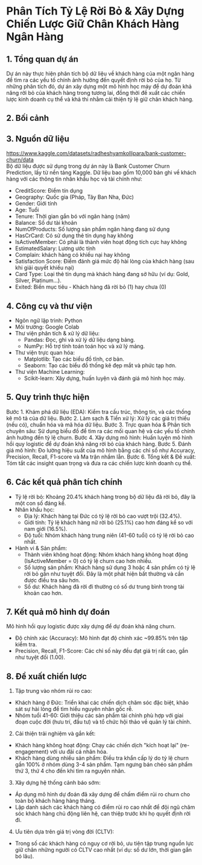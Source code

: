 # Phân Tích Tỷ Lệ Rời Bỏ & Xây Dựng Chiến Lược Giữ Chân Khách Hàng Ngân Hàng

## 1. Tổng quan dự án
Dự án này thực hiện phân tích bộ dữ liệu về khách hàng của một ngân hàng để tìm ra các yếu tố chính ảnh hưởng đến quyết định rời bỏ của họ. Từ những phân tích đó, dự án xây dựng một mô hình học máy để dự đoán khả năng rời bỏ của khách hàng trong tương lai, đồng thời đề xuất các chiến lược kinh doanh cụ thể và khả thi nhằm cải thiện tỷ lệ giữ chân khách hàng.
## 2. Bối cảnh

## 3. Nguồn dữ liệu  
https://www.kaggle.com/datasets/radheshyamkollipara/bank-customer-churn/data   
Bộ dữ liệu được sử dụng trong dự án này là Bank Customer Churn Prediction, lấy từ nền tảng Kaggle. Dữ liệu bao gồm 10,000 bản ghi về khách hàng với các thông tin nhân khẩu học và tài chính như:
- CreditScore: Điểm tín dụng
- Geography: Quốc gia (Pháp, Tây Ban Nha, Đức)
- Gender: Giới tính
- Age: Tuổi
- Tenure: Thời gian gắn bó với ngân hàng (năm)
- Balance: Số dư tài khoản
- NumOfProducts: Số lượng sản phẩm ngân hàng đang sử dụng
- HasCrCard: Có sử dụng thẻ tín dụng hay không
- IsActiveMember: Có phải là thành viên hoạt động tích cực hay không
- EstimatedSalary: Lương ước tính
- Complain: khách hàng có khiếu nại hay không
- Satisfaction Score: Điểm đánh giá mức độ hài lòng của khách hàng (sau khi giải quyết khiếu nại)
- Card Type: Loại thẻ tín dụng mà khách hàng đang sở hữu (ví dụ: Gold, Silver, Platinum…).
- Exited: Biến mục tiêu - Khách hàng đã rời bỏ (1) hay chưa (0)
## 4. Công cụ và thư viện
- Ngôn ngữ lập trình: Python
- Môi trường: Google Colab
- Thư viện phân tích & xử lý dữ liệu:
  + Pandas: Đọc, ghi và xử lý dữ liệu dạng bảng.
  + NumPy: Hỗ trợ tính toán toán học và xử lý mảng.
- Thư viện trực quan hóa:
  + Matplotlib: Tạo các biểu đồ tĩnh, cơ bản.
  + Seaborn: Tạo các biểu đồ thống kê đẹp mắt và phức tạp hơn.
- Thư viện Machine Learning:
  + Scikit-learn: Xây dựng, huấn luyện và đánh giá mô hình học máy.
## 5. Quy trình thực hiện
Bước 1. Khám phá dữ liệu (EDA): Kiểm tra cấu trúc, thông tin, và các thống kê mô tả của dữ liệu.
Bước 2. Làm sạch & Tiền xử lý: Xử lý các giá trị thiếu (nếu có), chuẩn hóa và mã hóa dữ liệu.
Bước 3. Trực quan hóa & Phân tích chuyên sâu: Sử dụng biểu đồ để tìm ra các mối quan hệ và các yếu tố chính ảnh hưởng đến tỷ lệ churn.
Bước 4. Xây dựng mô hình: Huấn luyện mô hình hồi quy logistic để dự đoán khả năng rời bỏ của khách hàng.
Bước 5. Đánh giá mô hình: Đo lường hiệu suất của mô hình bằng các chỉ số như Accuracy, Precision, Recall, F1-score và Ma trận nhầm lẫn.
Bước 6. Tổng kết & Đề xuất: Tóm tắt các insight quan trọng và đưa ra các chiến lược kinh doanh cụ thể.
## 6. Các kết quả phân tích chính
- Tỷ lệ rời bỏ: Khoảng 20.4% khách hàng trong bộ dữ liệu đã rời bỏ, đây là một con số đáng kể.
- Nhân khẩu học:
  + Địa lý: Khách hàng tại Đức có tỷ lệ rời bỏ cao vượt trội (32.4%).
  + Giới tính: Tỷ lệ khách hàng nữ rời bỏ (25.1%) cao hơn đáng kể so với nam giới (16.5%).
  + Độ tuổi: Nhóm khách hàng trung niên (41-60 tuổi) có tỷ lệ rời bỏ cao nhất.
- Hành vi & Sản phẩm:
  + Thành viên không hoạt động: Nhóm khách hàng không hoạt động (IsActiveMember = 0) có tỷ lệ churn cao hơn nhiều.
  + Số lượng sản phẩm: Khách hàng sử dụng 3 hoặc 4 sản phẩm có tỷ lệ rời bỏ gần như tuyệt đối. Đây là một phát hiện bất thường và cần được điều tra sâu hơn.
  + Số dư: Khách hàng đã rời đi thường có số dư trung bình trong tài khoản cao hơn.
## 7. Kết quả mô hình dự đoán  
Mô hình hồi quy logistic được xây dựng để dự đoán khả năng churn.
- Độ chính xác (Accuracy): Mô hình đạt độ chính xác ~99.85% trên tập kiểm tra.
- Precision, Recall, F1-Score: Các chỉ số này đều đạt giá trị rất cao, gần như tuyệt đối (1.00).
## 8. Đề xuất chiến lược
1. Tập trung vào nhóm rủi ro cao:
- Khách hàng ở Đức: Triển khai các chiến dịch chăm sóc đặc biệt, khảo sát sự hài lòng để tìm hiểu nguyên nhân gốc rễ.
- Nhóm tuổi 41-60: Giới thiệu các sản phẩm tài chính phù hợp với giai đoạn cuộc đời (hưu trí, đầu tư) và tổ chức hội thảo về quản lý tài chính.
2. Cải thiện trải nghiệm và gắn kết:
- Khách hàng không hoạt động: Chạy các chiến dịch "kích hoạt lại" (re-engagement) với ưu đãi cá nhân hóa.
- Khách hàng dùng nhiều sản phẩm: Điều tra khẩn cấp lý do tỷ lệ churn gần 100% ở nhóm dùng 3-4 sản phẩm. Tạm ngưng bán chéo sản phẩm thứ 3, thứ 4 cho đến khi tìm ra nguyên nhân.
3. Xây dựng hệ thống cảnh báo sớm:
- Áp dụng mô hình dự đoán đã xây dựng để chấm điểm rủi ro churn cho toàn bộ khách hàng hàng tháng.
- Lập danh sách các khách hàng có điểm rủi ro cao nhất để đội ngũ chăm sóc khách hàng chủ động liên hệ, can thiệp trước khi họ quyết định rời đi.
4. Ưu tiên dựa trên giá trị vòng đời (CLTV):
- Trong số các khách hàng có nguy cơ rời bỏ, ưu tiên tập trung nguồn lực giữ chân những người có CLTV cao nhất (ví dụ: số dư lớn, thời gian gắn bó lâu).
